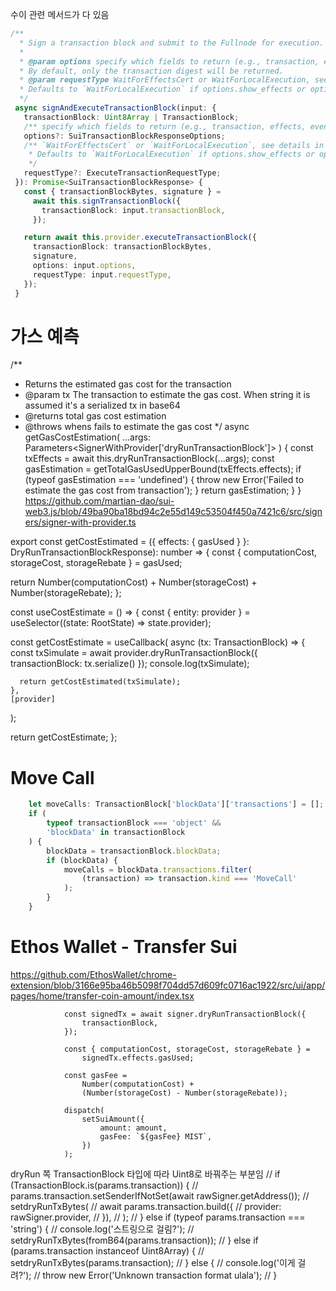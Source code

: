 
수이 관련 메서드가 다 있음
 ```ts
 /**
   * Sign a transaction block and submit to the Fullnode for execution.
   *
   * @param options specify which fields to return (e.g., transaction, effects, events, etc).
   * By default, only the transaction digest will be returned.
   * @param requestType WaitForEffectsCert or WaitForLocalExecution, see details in `ExecuteTransactionRequestType`.
   * Defaults to `WaitForLocalExecution` if options.show_effects or options.show_events is true
   */
  async signAndExecuteTransactionBlock(input: {
    transactionBlock: Uint8Array | TransactionBlock;
    /** specify which fields to return (e.g., transaction, effects, events, etc). By default, only the transaction digest will be returned. */
    options?: SuiTransactionBlockResponseOptions;
    /** `WaitForEffectsCert` or `WaitForLocalExecution`, see details in `ExecuteTransactionRequestType`.
     * Defaults to `WaitForLocalExecution` if options.show_effects or options.show_events is true
     */
    requestType?: ExecuteTransactionRequestType;
  }): Promise<SuiTransactionBlockResponse> {
    const { transactionBlockBytes, signature } =
      await this.signTransactionBlock({
        transactionBlock: input.transactionBlock,
      });

    return await this.provider.executeTransactionBlock({
      transactionBlock: transactionBlockBytes,
      signature,
      options: input.options,
      requestType: input.requestType,
    });
  }
```

# 가스 예측
  /**
   * Returns the estimated gas cost for the transaction
   * @param tx The transaction to estimate the gas cost. When string it is assumed it's a serialized tx in base64
   * @returns total gas cost estimation
   * @throws whens fails to estimate the gas cost
   */
  async getGasCostEstimation(
    ...args: Parameters<SignerWithProvider['dryRunTransactionBlock']>
  ) {
    const txEffects = await this.dryRunTransactionBlock(...args);
    const gasEstimation = getTotalGasUsedUpperBound(txEffects.effects);
    if (typeof gasEstimation === 'undefined') {
      throw new Error('Failed to estimate the gas cost from transaction');
    }
    return gasEstimation;
  }
}
https://github.com/martian-dao/sui-web3.js/blob/49ba90ba18bd94c2e55d149c53504f450a7421c6/src/signers/signer-with-provider.ts




export const getCostEstimated = ({ effects: { gasUsed } }: DryRunTransactionBlockResponse): number => {
  const { computationCost, storageCost, storageRebate } = gasUsed;

  return Number(computationCost) + Number(storageCost) + Number(storageRebate);
};

const useCostEstimate = () => {
  const { entity: provider } = useSelector((state: RootState) => state.provider);

  const getCostEstimate = useCallback(
    async (tx: TransactionBlock) => {
      const txSimulate = await provider.dryRunTransactionBlock({ transactionBlock: tx.serialize() });
      console.log(txSimulate);

      return getCostEstimated(txSimulate);
    },
    [provider]
  );

  return getCostEstimate;
};


# Move Call

```ts
    let moveCalls: TransactionBlock['blockData']['transactions'] = [];
    if (
        typeof transactionBlock === 'object' &&
        'blockData' in transactionBlock
    ) {
        blockData = transactionBlock.blockData;
        if (blockData) {
            moveCalls = blockData.transactions.filter(
                (transaction) => transaction.kind === 'MoveCall'
            );
        }
    }
```

# Ethos Wallet - Transfer Sui
https://github.com/EthosWallet/chrome-extension/blob/3166e95ba46b5098f704dd57d609fc0716ac1922/src/ui/app/pages/home/transfer-coin-amount/index.tsx
```tsx
            const signedTx = await signer.dryRunTransactionBlock({
                transactionBlock,
            });

            const { computationCost, storageCost, storageRebate } =
                signedTx.effects.gasUsed;

            const gasFee =
                Number(computationCost) +
                (Number(storageCost) - Number(storageRebate));

            dispatch(
                setSuiAmount({
                    amount: amount,
                    gasFee: `${gasFee} MIST`,
                })
            );
```
dryRun 쪽 TransactionBlock 타입에 따라 Uint8로 바꿔주는 부분임
    // if (TransactionBlock.is(params.transaction)) {
    //   params.transaction.setSenderIfNotSet(await rawSigner.getAddress());
    //   setdryRunTxBytes(
    //     await params.transaction.build({
    //       provider: rawSigner.provider,
    //     }),
    //   );
    // } else if (typeof params.transaction === 'string') {
    //   console.log('스트링으로 걸림?');
    //   setdryRunTxBytes(fromB64(params.transaction));
    // } else if (params.transaction instanceof Uint8Array) {
    //   setdryRunTxBytes(params.transaction);
    // } else {
    //   console.log('이게 걸려?');
    //   throw new Error('Unknown transaction format ulala');
    // }